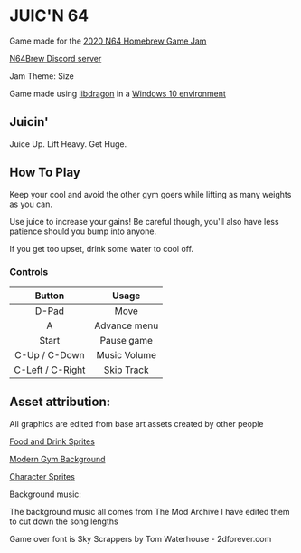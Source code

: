 # JUIC'N 64

Game made for the [2020 N64 Homebrew Game Jam](https://www.youtube.com/watch?v=10kX9DwDTog)

[N64Brew Discord server](https://discord.gg/WqFgNWf)

Jam Theme: Size

Game made using [libdragon](https://github.com/DragonMinded/libdragon) in a [Windows 10 environment](https://github.com/N64-tools/cmake-demo-rom)


## Juicin'

Juice Up.
Lift Heavy.
Get Huge.


## How To Play

Keep your cool and avoid the other gym goers while lifting as many weights as you can.

Use juice to increase your gains! Be careful though, you'll also have less patience should you bump into anyone.

If you get too upset, drink some water to cool off.

### Controls
|     Button       |      Usage      |
|:----------------:|:---------------:|
| D-Pad            | Move            |
| A                | Advance menu    |
| Start            | Pause game      |
| C-Up / C-Down    | Music Volume    |
| C-Left / C-Right | Skip Track      |



## Asset attribution:
All graphics are edited from base art assets created by other people

[Food and Drink Sprites](https://vectorpixelstar.itch.io/)

[Modern Gym Background](https://limezu.itch.io/)

[Character Sprites](https://opengameart.org/users/chasersgaming)

Background music:

The background music all comes from The Mod Archive
I have edited them to cut down the song lengths

Game over font is Sky Scrappers by Tom Waterhouse - 2dforever.com
